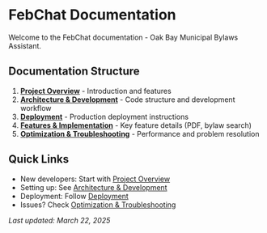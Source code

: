 # FebChat Documentation

Welcome to the FebChat documentation - Oak Bay Municipal Bylaws Assistant.

## Documentation Structure

1. [**Project Overview**](./01-project-overview.md) - Introduction and features
2. [**Architecture & Development**](./02-architecture-development.md) - Code structure and development workflow
3. [**Deployment**](./03-deployment.md) - Production deployment instructions
4. [**Features & Implementation**](./04-features-implementation.md) - Key feature details (PDF, bylaw search)
5. [**Optimization & Troubleshooting**](./05-optimization-troubleshooting.md) - Performance and problem resolution

## Quick Links

- New developers: Start with [Project Overview](./01-project-overview.md)
- Setting up: See [Architecture & Development](./02-architecture-development.md)
- Deployment: Follow [Deployment](./03-deployment.md)
- Issues? Check [Optimization & Troubleshooting](./05-optimization-troubleshooting.md)

_Last updated: March 22, 2025_
